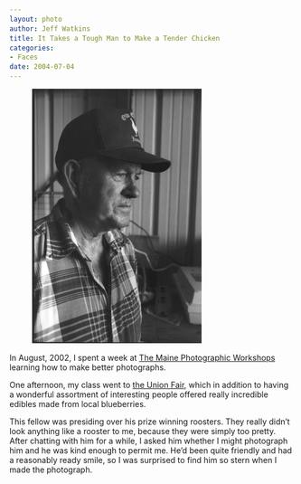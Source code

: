 ```yaml
--- 
layout: photo
author: Jeff Watkins
title: It Takes a Tough Man to Make a Tender Chicken
categories: 
- Faces
date: 2004-07-04
---
```


<figure><img class="photo" src="/photos/4792-7.jpg"></figure>

In August, 2002, I spent a week at [The Maine Photographic Workshops][1]
learning how to make better photographs.

One afternoon, my class went to [the Union Fair][2], which in addition to
having a wonderful assortment of interesting people offered really incredible
edibles made from local blueberries.

This fellow was presiding over his prize winning roosters. They really didn’t
look anything like a rooster to me, because they were simply too pretty. After
chatting with him for a while, I asked him whether I might photograph him and
he was kind enough to permit me. He’d been quite friendly and had a reasonably
ready smile, so I was surprised to find him so stern when I made the
photograph.

   [1]: http://www.theworkshops.com/

   [2]: http://www.union-fair.com/

